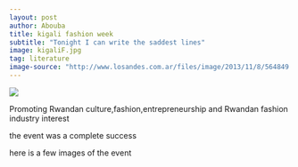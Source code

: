 ```yaml
---
layout: post
author: Abouba
title: kigali fashion week
subtitle: "Tonight I can write the saddest lines"
image: kigaliF.jpg
tag: literature
image-source: "http://www.losandes.com.ar/files/image/2013/11/8/564849.jpg"
---
```



<img src="{{site.github.url}}/img/bra.jpg">


Promoting Rwandan culture,fashion,entrepreneurship and Rwandan fashion industry interest



the event was a complete success

here is a few images of the event




